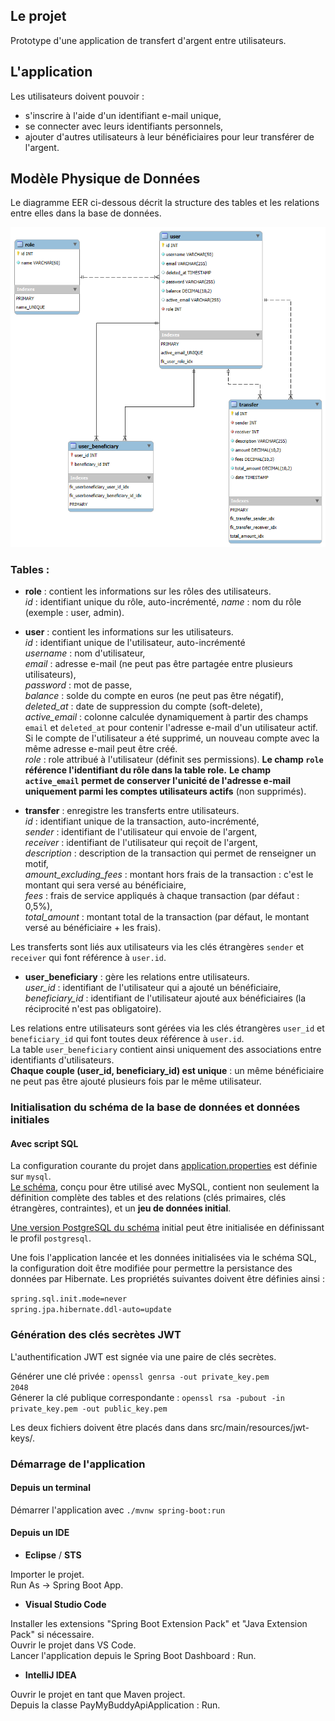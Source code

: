 ## Le projet

Prototype d'une application de transfert d'argent entre utilisateurs. 

## L'application

Les utilisateurs doivent pouvoir :
 - s'inscrire à l'aide d'un identifiant e-mail unique,
 - se connecter avec leurs identifiants personnels,
 - ajouter d'autres utilisateurs à leur bénéficiaires pour leur transférer de l'argent. 

## Modèle Physique de Données

Le diagramme EER ci-dessous décrit la structure des tables et les relations entre elles dans la base de données.

![diagramme EER représentant les tables de la base de données paymybuddy et leurs relations.](paymybuddy.png "Diagramme") 

### Tables :

- **role** : contient les informations sur les rôles des utilisateurs.    
*id* : identifiant unique du rôle, auto-incrémenté,
*name* : nom du rôle (exemple : user, admin). 

- **user** : contient les informations sur les utilisateurs.    
*id* : identifiant unique de l'utilisateur, auto-incrémenté   
*username* : nom d'utilisateur,   
*email* : adresse e-mail (ne peut pas être partagée entre plusieurs utilisateurs),   
*password* : mot de passe,   
*balance* : solde du compte en euros (ne peut pas être négatif),   
*deleted_at* : date de suppression du compte (soft-delete),   
*active_email* : colonne calculée dynamiquement à partir des champs `email` et `deleted_at` pour contenir l'adresse e-mail d'un utilisateur actif. Si le compte de l'utilisateur a été supprimé, un nouveau compte avec la même adresse e-mail peut être créé.    
*role* : role attribué à l'utilisateur (définit ses permissions). 
**Le champ `role` référence l'identifiant du rôle dans la table role.** 
**Le champ `active_email` permet de conserver l'unicité de l'adresse e-mail uniquement parmi les comptes utilisateurs actifs** (non supprimés).   
   
- **transfer** : enregistre les transferts entre utilisateurs.   
*id* : identifiant unique de la transaction, auto-incrémenté,   
*sender* : identifiant de l'utilisateur qui envoie de l'argent,   
*receiver* : identifiant de l'utilisateur qui reçoit de l'argent,   
*description* : description de la transaction qui permet de renseigner un motif,   
*amount_excluding_fees* : montant hors frais de la transaction : c'est le montant qui sera versé au bénéficiaire,   
*fees* : frais de service appliqués à chaque transaction (par défaut : 0,5%),   
*total_amount* : montant total de la transaction (par défaut, le montant versé au bénéficiaire + les frais).     
  
Les transferts sont liés aux utilisateurs via les clés étrangères `sender` et `receiver` qui font référence à `user.id`. 
   
- **user_beneficiary** : gère les relations entre utilisateurs.     
*user_id* : identifiant de l'utilisateur qui a ajouté un bénéficiaire,   
*beneficiary_id* : identifiant de l'utilisateur ajouté aux bénéficiaires (la réciprocité n'est pas obligatoire).   
   
Les relations entre utilisateurs sont gérées via les clés étrangères `user_id` et `beneficiary_id` qui font toutes deux référence à `user.id`.   
La table `user_beneficiary` contient ainsi uniquement des associations entre identifiants d'utilisateurs.   
**Chaque couple (user_id, beneficiary_id) est unique** : un même bénéficiaire ne peut pas être ajouté plusieurs fois par le même utilisateur.   

### Initialisation du schéma de la base de données et données initiales

#### Avec script SQL

La configuration courante du projet dans [application.properties](src/main/resources/application.properties) est définie sur `mysql`.   
[Le schéma](src/main/resources/schema-mysql.sql), conçu pour être utilisé avec MySQL, contient non seulement la définition complète des tables et des relations (clés primaires, clés étrangères, contraintes), et un **jeu de données initial**.

[Une version PostgreSQL du schéma](src/main/resources/schema-postgresql.sql) initial peut être initialisée en définissant le profil `postgresql`.

Une fois l'application lancée et les données initialisées via le schéma SQL, la configuration doit être modifiée pour permettre la persistance des données par Hibernate. Les propriétés suivantes doivent être définies ainsi : 

`spring.sql.init.mode=never`   
`spring.jpa.hibernate.ddl-auto=update`

### Génération des clés secrètes JWT
L'authentification JWT est signée via une paire de clés secrètes.   
  
Générer une clé privée : <code>openssl genrsa -out private_key.pem 2048</code>   
Génerer la clé publique correspondante : <code>openssl rsa -pubout -in private_key.pem -out public_key.pem</code>   

Les deux fichiers doivent être placés dans dans src/main/resources/jwt-keys/.

### Démarrage de l'application

#### Depuis un terminal

Démarrer l'application avec <code>./mvnw spring-boot:run</code>

#### Depuis un IDE
 - **Eclipse** / **STS**

Importer le projet.  
Run As -> Spring Boot App.

 - **Visual Studio Code**

Installer les extensions "Spring Boot Extension Pack" et "Java Extension Pack" si nécessaire.   
Ouvrir le projet dans VS Code.  
Lancer l'application depuis le Spring Boot Dashboard : Run. 

 - **IntelliJ IDEA**

Ouvrir le projet en tant que Maven project.  
Depuis la classe PayMyBuddyApiApplication : Run. 